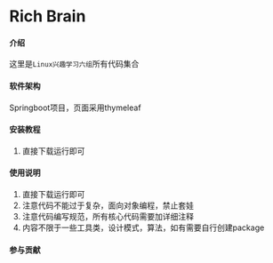 # Rich Brain

#### 介绍
这里是`Linux兴趣学习六组`所有代码集合
#### 软件架构

Springboot项目，页面采用thymeleaf

#### 安装教程

1.  直接下载运行即可

#### 使用说明

1.  直接下载运行即可
2.  注意代码不能过于复杂，面向对象编程，禁止套娃
3.  注意代码编写规范，所有核心代码需要加详细注释
4.  内容不限于一些工具类，设计模式，算法，如有需要自行创建package

#### 参与贡献


